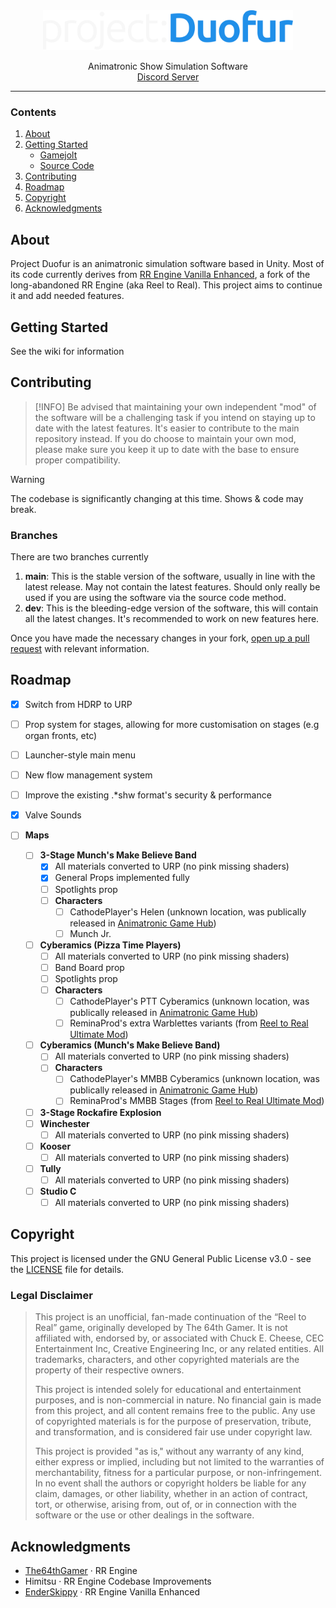 <div align="center">
  <img width="400" src="/Branding/pd-dark.svg" alt="Material Bread logo">
  <p align="center">
    Animatronic Show Simulation Software<br/>
    <a href="https://discord.gg/U6Cs7njpFJ">Discord Server</a>
  </p>
</div>

---


### Contents
1. [About](#about)
2. [Getting Started](#getting-started)
    - [Gamejolt](#gamejolt)
    - [Source Code](#source-code)
3. [Contributing](#contributing)
4. [Roadmap](#roadmap)
5. [Copyright](#copyright)
6. [Acknowledgments](#acknowledgments)


## About
Project Duofur is an animatronic simulation software based in Unity. Most of its code currently derives from [RR Engine Vanilla Enhanced](https://github.com/EnderSkippy/RR-Engine-Vanilla-Enhanced), a fork of the long-abandoned RR Engine (aka Reel to Real). This project aims to continue it and add needed features.

## Getting Started
See the wiki for information

## Contributing

> [!INFO]
> Be advised that maintaining your own independent "mod" of the software will be a challenging task if you intend on staying up to date with the latest features. It's easier to contribute to the main repository instead.
> If you do choose to maintain your own mod, please make sure you keep it up to date with the base to ensure proper compatibility.

> [!WARNING]
> The codebase is significantly changing at this time. Shows & code may break.

### Branches
There are two branches currently
1. **main**: This is the stable version of the software, usually in line with the latest release. May not contain the latest features. Should only really be used if you are using the software via the source code method.
2. **dev**: This is the bleeding-edge version of the software, this will contain all the latest changes. It's recommended to work on new features here.

Once you have made the necessary changes in your fork, [open up a pull request](https://docs.github.com/en/pull-requests/collaborating-with-pull-requests/proposing-changes-to-your-work-with-pull-requests/about-pull-requests) with relevant information.

## Roadmap
- [x] Switch from HDRP to URP
- [ ] Prop system for stages, allowing for more customisation on stages (e.g organ fronts, etc)
- [ ] Launcher-style main menu
- [ ] New flow management system
- [ ] Improve the existing .*shw format's security & performance
- [x] Valve Sounds
    
- [ ] **Maps**   
  - [ ] **3-Stage Munch's Make Believe Band**  
    - [x] All materials converted to URP (no pink missing shaders)
    - [x] General Props implemented fully
    - [ ] Spotlights prop
    - [ ] **Characters**
      - [ ] CathodePlayer's Helen (unknown location, was publically released in [Animatronic Game Hub](https://discord.gg/WRQvaw6EM9))
      - [ ] Munch Jr.
  - [ ] **Cyberamics (Pizza Time Players)**
    - [ ] All materials converted to URP (no pink missing shaders)
    - [ ] Band Board prop
    - [ ] Spotlights prop
    - [ ] **Characters**
      - [ ] CathodePlayer's PTT Cyberamics (unknown location, was publically released in [Animatronic Game Hub](https://discord.gg/WRQvaw6EM9))
      - [ ] ReminaProd's extra Warblettes variants (from [Reel to Real Ultimate Mod](https://github.com/ReminaProd/RR-Engine-Ultimate-Mod))
  - [ ] **Cyberamics (Munch's Make Believe Band)**  
      - [ ] All materials converted to URP (no pink missing shaders)
      - [ ] **Characters**
        - [ ] CathodePlayer's MMBB Cyberamics (unknown location, was publically released in [Animatronic Game Hub](https://discord.gg/WRQvaw6EM9))
        - [ ] ReminaProd's MMBB Stages (from [Reel to Real Ultimate Mod](https://github.com/ReminaProd/RR-Engine-Ultimate-Mod))
  - [ ] **3-Stage Rockafire Explosion**  
  - [ ] **Winchester**  
      - [ ] All materials converted to URP (no pink missing shaders)
  - [ ] **Kooser**  
      - [ ] All materials converted to URP (no pink missing shaders)
  - [ ] **Tully**  
      - [ ] All materials converted to URP (no pink missing shaders)
  - [ ] **Studio C**  
      - [ ] All materials converted to URP (no pink missing shaders)

## Copyright
This project is licensed under the GNU General Public License v3.0 - see the [LICENSE](LICENSE) file for details.

### Legal Disclaimer

> This project is an unofficial, fan-made continuation of the “Reel to Real” game, originally developed by The 64th Gamer. It is not affiliated with, endorsed by, or associated with Chuck E. Cheese, CEC Entertainment Inc, Creative Engineering Inc, or any related entities. All trademarks, characters, and other copyrighted materials are the property of their respective owners. 
>
> This project is intended solely for educational and entertainment purposes, and is non-commercial in nature. No financial gain is made from this project, and all content remains free to the public. Any use of copyrighted materials is for the purpose of preservation, tribute, and transformation, and is considered fair use under copyright law.
> 
> This project is provided "as is," without any warranty of any kind, either express or implied, including but not limited to the warranties of merchantability, fitness for a particular purpose, or non-infringement. In no event shall the authors or copyright holders be liable for any claim, damages, or other liability, whether in an action of contract, tort, or otherwise, arising from, out of, or in connection with the software or the use or other dealings in the software.

</details>

## Acknowledgments
- [The64thGamer](https://github.com/The64thGamer) &middot; RR Engine
- Himitsu &middot; RR Engine Codebase Improvements
- [EnderSkippy](https://github.com/EnderSkippy) &middot; RR Engine Vanilla Enhanced
